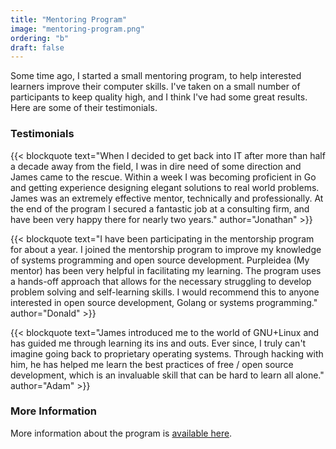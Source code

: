 ```yaml
---
title: "Mentoring Program"
image: "mentoring-program.png"
ordering: "b"
draft: false
---
```


Some time ago, I started a small mentoring program, to help interested learners
improve their computer skills. I've taken on a small number of participants to
keep quality high, and I think I've had some great results. Here are some of
their testimonials.

### Testimonials

{{< blockquote text="When I decided to get back into IT after more than half a decade away from the field, I was in dire need of some direction and James came to the rescue. Within a week I was becoming proficient in Go and getting experience designing elegant solutions to real world problems. James was an extremely effective mentor, technically and professionally. At the end of the program I secured a fantastic job at a consulting firm, and have been very happy there for nearly two years." author="Jonathan" >}}

{{< blockquote text="I have been participating in the mentorship program for about a year. I joined the mentorship program to improve my knowledge of systems programming and open source development. Purpleidea (My mentor) has been very helpful in facilitating my learning. The program uses a hands-off approach that allows for the necessary struggling to develop problem solving and self-learning skills. I would recommend this to anyone interested in open source development, Golang or systems programming." author="Donald" >}}

{{< blockquote text="James introduced me to the world of GNU+Linux and has guided me through learning its ins and outs. Ever since, I truly can't imagine going back to proprietary operating systems. Through hacking with him, he has helped me learn the best practices of free / open source development, which is an invaluable skill that can be hard to learn all alone." author="Adam" >}}

### More Information

More information about the program is [available here](/misc/mentoring-program/).
